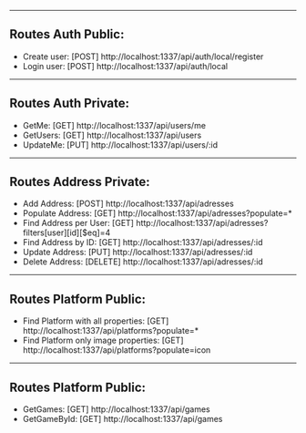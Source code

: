 -------------------
Routes Auth Public:
-------------------
- Create user: [POST] http://localhost:1337/api/auth/local/register
- Login user: [POST] http://localhost:1337/api/auth/local


--------------------
Routes Auth Private:
--------------------
- GetMe: [GET] http://localhost:1337/api/users/me
- GetUsers: [GET] http://localhost:1337/api/users
- UpdateMe: [PUT] http://localhost:1337/api/users/:id


-----------------------
Routes Address Private:
-----------------------
- Add Address: [POST] http://localhost:1337/api/adresses
- Populate Address: [GET] http://localhost:1337/api/adresses?populate=*
- Find Address per User: [GET] http://localhost:1337/api/adresses?filters[user][id][$eq]=4
- Find Address by ID: [GET] http://localhost:1337/api/adresses/:id
- Update Address: [PUT] http://localhost:1337/api/adresses/:id
- Delete Address: [DELETE] http://localhost:1337/api/adresses/:id


-----------------------
Routes Platform Public:
-----------------------
- Find Platform with all properties: [GET] http://localhost:1337/api/platforms?populate=*
- Find Platform only image properties: [GET] http://localhost:1337/api/platforms?populate=icon


-----------------------
Routes Platform Public:
-----------------------
- GetGames: [GET] http://localhost:1337/api/games
- GetGameById: [GET] http://localhost:1337/api/games